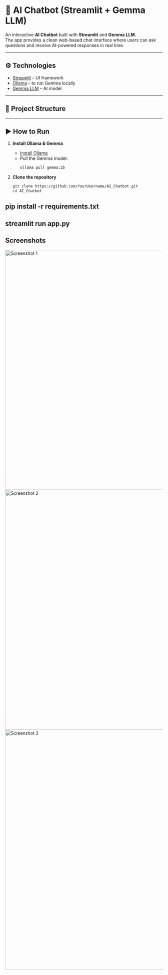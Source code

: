 # 🤖 AI Chatbot (Streamlit + Gemma LLM)

An interactive **AI Chatbot** built with **Streamlit** and **Gemma LLM**.  
The app provides a clean web-based chat interface where users can ask questions and receive AI-powered responses in real time.  

---

## ⚙️ Technologies
- [Streamlit](https://streamlit.io/) – UI framework  
- [Ollama](https://ollama.ai/) – to run Gemma locally  
- [Gemma LLM](https://ai.google.dev/gemma) – AI model  

---

## 📂 Project Structure

---

## ▶️ How to Run

1. **Install Ollama & Gemma**
   - [Install Ollama](https://ollama.ai/download)  
   - Pull the Gemma model:  
     ```bash
     ollama pull gemma:2b
     ```

2. **Clone the repository**
   ```bash
   git clone https://github.com/YourUsername/AI_Chatbot.git
   cd AI_Chatbot
   
## pip install -r requirements.txt

## streamlit run app.py

## Screenshots 
<img width="1366" height="768" alt="Screenshot 1" src="https://github.com/user-attachments/assets/e8cf427c-4b9f-4bdf-817e-7d4173e57532" />
<img width="1366" height="768" alt="Screenshot 2" src="https://github.com/user-attachments/assets/426a2d59-fc9b-4b5b-bf61-7390035521f8" />
<img width="1366" height="768" alt="Screenshot 3" src="https://github.com/user-attachments/assets/d61933ae-a74f-42cf-aadc-72c1fd4f9b25" />
